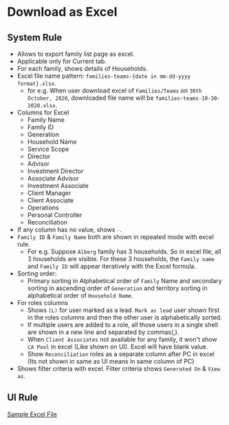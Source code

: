 # Download as Excel

## System Rule
- Allows to export family list page as excel. 
- Applicable only for Current tab.
- For each family, shows details of Households.
- Excel file name pattern: `families-teams-{date in mm-dd-yyyy format}.xlsx`.
  - for e.g. When user download excel of `Families/Teams` on `30th October, 2020`, downloaded file name will be `families-teams-10-30-2020.xlsx`.
- Columns for Excel
  - Family Name
  - Family ID
  - Generation
  - Household Name
  - Service Scope
  - Director
  - Advisor
  - Investment Director
  - Associate Advisor
  - Investment Associate
  - Client Manager
  - Client Associate
  - Operations
  - Personal Controller
  - Reconciliation
- If any column has no value, shows `-`.
- `Family ID` & `Family Name` both are shown in repeated mode with excel rule.
  - For e.g. Suppose `Alberg` family has 3 households. So in excel file, all 3 households are visible. For these 3 households, the `Family name` and `Family ID` will appear iteratively with the Excel formula.
- Sorting order: 
  - Primary sorting in Alphabetical order of `Family` Name and secondary sorting in ascending order of `Generation` and territory sorting in alphabetical order of `Household Name`.
- For roles columns
  - Shows `(L)` for user marked as a lead. `Mark as lead` user shown first in the roles columns and then the other user is alphabetically sorted.
  - If multiple users are added to a role, all those users in a single shell are shown in a new line and separated by commas(,).
  - When `Client Associates` not available for any family, it won't show `CA Pool` in excel (Like shown on UI). Excel will have blank value.
  - Show `Reconciliation` roles as a separate column after PC in excel (Its not shown in same as UI means in same column of PC)
- Shows filter criteria with excel. Filter criteria shows `Generated On` & `View as`.

## UI Rule

[Sample Excel File](https://docs.google.com/spreadsheets/d/1cSaRr0HKqi4s9b-5qAXrmT1bC8C8jASaEerF_G3rcjc/edit#gid=497495055) 